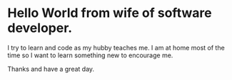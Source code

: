 # Hello World from wife of software developer.

I try to learn and code as my hubby teaches me.
I am at home most of the time so I want to learn something new to encourage me.

Thanks and have a great day.